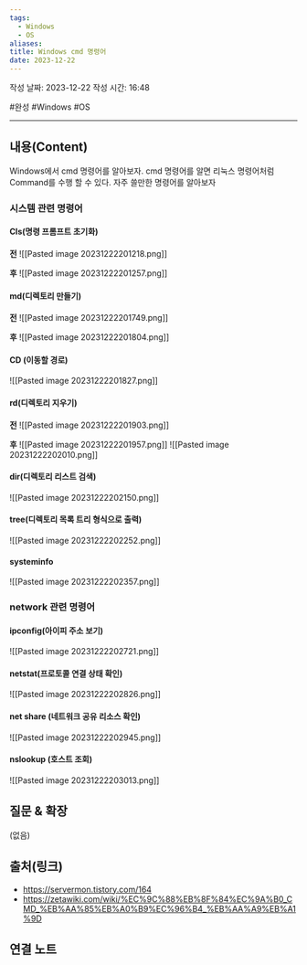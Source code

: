 ```yaml
---
tags:
  - Windows
  - OS
aliases: 
title: Windows cmd 명령어
date: 2023-12-22
---
```

작성 날짜: 2023-12-22
작성 시간: 16:48

#완성 #Windows #OS

----
## 내용(Content)
Windows에서 cmd 명령어를 알아보자. cmd 명령어를 알면 리눅스 명령어처럼 Command를 수행 할 수 있다. 자주 쓸만한 명령어를 알아보자

### 시스템 관련 명령어

#### Cls(명령 프롬프트 초기화)

**전**
![[Pasted image 20231222201218.png]]

**후**
![[Pasted image 20231222201257.png]]

#### md(디렉토리 만들기)

**전**
![[Pasted image 20231222201749.png]]

**후**
![[Pasted image 20231222201804.png]]
####  CD (이동할 경로)

![[Pasted image 20231222201827.png]]
#### rd(디렉토리 지우기)

**전**
![[Pasted image 20231222201903.png]]

**후**
![[Pasted image 20231222201957.png]]
![[Pasted image 20231222202010.png]]

#### dir(디렉토리 리스트 검색)

![[Pasted image 20231222202150.png]]


#### tree(디렉토리 목록 트리 형식으로 출력)

![[Pasted image 20231222202252.png]]

#### systeminfo

![[Pasted image 20231222202357.png]]
### network 관련 명령어
#### ipconfig(아이피 주소 보기)
![[Pasted image 20231222202721.png]]

#### netstat(프로토콜 연결 상태 확인)

![[Pasted image 20231222202826.png]]


#### net share (네트워크 공유 리소스 확인)

![[Pasted image 20231222202945.png]]


#### nslookup (호스트 조회)
![[Pasted image 20231222203013.png]]
## 질문 & 확장

(없음)

## 출처(링크)
- https://servermon.tistory.com/164
- https://zetawiki.com/wiki/%EC%9C%88%EB%8F%84%EC%9A%B0_CMD_%EB%AA%85%EB%A0%B9%EC%96%B4_%EB%AA%A9%EB%A1%9D
## 연결 노트










